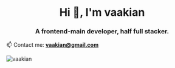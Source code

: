 <h1 align="center">Hi 👋, I'm vaakian</h1>
<h3 align="center">A frontend-main developer, half full stacker.</h3>

 📫 Contact me: **vaakian@gmail.com**

<p align="left"> <img src="https://komarev.com/ghpvc/?username=vaakian&label=Profile%20views&color=0e75b6&style=flat" alt="vaakian" /> </p>
